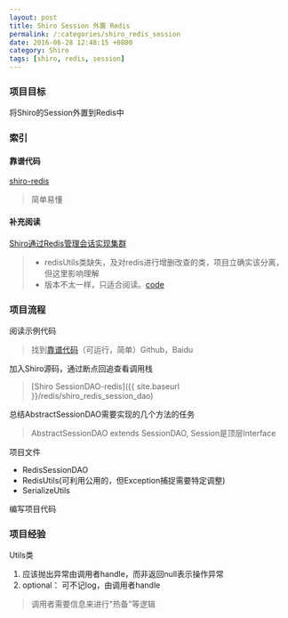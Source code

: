 ```yaml
---
layout: post
title: Shiro Session 外置 Redis
permalink: /:categories/shiro_redis_session
date: 2016-06-28 12:48:15 +0800
category: Shiro
tags: [shiro, redis, session]
---
```


### 项目目标

将Shiro的Session外置到Redis中

### 索引

#### 靠谱代码

[shiro-redis](https://github.com/neilChenXie/shiro-redis)

> 简单易懂

#### 补充阅读

[Shiro通过Redis管理会话实现集群](http://sgq0085.iteye.com/blog/2170405)

> * redisUtils类缺失，及对redis进行增删改查的类，项目立确实该分离，但这里影响理解
> * 版本不太一样，只适合阅读。[code](https://github.com/sgq0085/learn/tree/master/learn-shiro)

### 项目流程

阅读示例代码

> 找到[靠谱代码](http://mirrors.ustc.edu.cn/eclipse)（可运行，简单）Github，Baidu

加入Shiro源码，通过断点回追查看调用栈

> [Shiro SessionDAO-redis]({{ site.baseurl }}/redis/shiro_redis_session_dao)

总结AbstractSessionDAO需要实现的几个方法的任务

> AbstractSessionDAO extends SessionDAO, Session是顶层Interface

项目文件

* RedisSessionDAO
* RedisUtils(可利用公用的，但Exception捕捉需要特定调整)
* SerializeUtils

编写项目代码

### 项目经验

Utils类

1. 应该抛出异常由调用者handle，而非返回null表示操作异常
2. optional： 可不记log，由调用者handle

> 调用者需要信息来进行"热备"等逻辑
